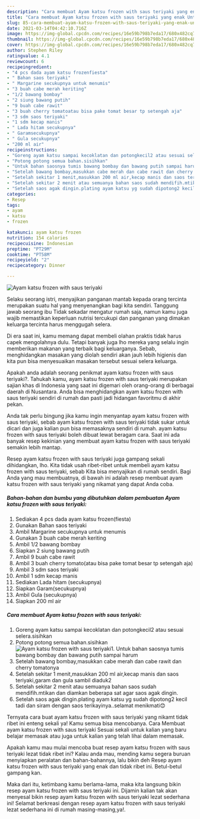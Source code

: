 ```yaml
---
description: "Cara membuat Ayam katsu frozen with saus teriyaki yang enak Untuk Jualan"
title: "Cara membuat Ayam katsu frozen with saus teriyaki yang enak Untuk Jualan"
slug: 85-cara-membuat-ayam-katsu-frozen-with-saus-teriyaki-yang-enak-untuk-jualan
date: 2021-03-14T04:42:10.716Z
image: https://img-global.cpcdn.com/recipes/16e59b798b7eda17/680x482cq70/ayam-katsu-frozen-with-saus-teriyaki-foto-resep-utama.jpg
thumbnail: https://img-global.cpcdn.com/recipes/16e59b798b7eda17/680x482cq70/ayam-katsu-frozen-with-saus-teriyaki-foto-resep-utama.jpg
cover: https://img-global.cpcdn.com/recipes/16e59b798b7eda17/680x482cq70/ayam-katsu-frozen-with-saus-teriyaki-foto-resep-utama.jpg
author: Stephen Riley
ratingvalue: 4.1
reviewcount: 6
recipeingredient:
- "4 pcs dada ayam katsu frozenfiesta"
- " Bahan saos teriyaki"
- " Margarine secukupnya untuk menumis"
- "3 buah cabe merah keriting"
- "1/2 bawang bombay"
- "2 siung bawang putih"
- "9 buah cabe rawit"
- "3 buah cherry tomatoatau bisa pake tomat besar tp setengah aja"
- "3 sdm saos teriyaki"
- "1 sdm kecap manis"
- " Lada hitam secukupnya"
- " Garamsecukupnya"
- " Gula secukupnya"
- "200 ml air"
recipeinstructions:
- "Goreng ayam katsu sampai kecoklatan dan potongkecil2 atau sesuai selera.sisihkan"
- "Potong potong semua bahan.sisihkan"
- "Untuk bahan saosnya tumis bawang bombay dan bawang putih sampai harum"
- "Setelah bawang bombay,masukkan cabe merah dan cabe rawit dan cherry tomatonya"
- "Setelah sekitar 1 menit,masukkan 200 ml air,kecap manis dan saos teriyaki,garam dan gula sambil diaduk2"
- "Setelah sekitar 2 menit atau semuanya bahan saos sudah mendifih.mtikan dan diamkan beberapa sat agar saos agak dingin."
- "Setelah saos agak dingin.plating ayam katsu yg sudah dipotong2 kecil tadi dan siram dengan saos terikayinya..selamat menikmati😊"
categories:
- Resep
tags:
- ayam
- katsu
- frozen

katakunci: ayam katsu frozen 
nutrition: 154 calories
recipecuisine: Indonesian
preptime: "PT29M"
cooktime: "PT58M"
recipeyield: "2"
recipecategory: Dinner

---
```



![Ayam katsu frozen with saus teriyaki](https://img-global.cpcdn.com/recipes/16e59b798b7eda17/680x482cq70/ayam-katsu-frozen-with-saus-teriyaki-foto-resep-utama.jpg)

Selaku seorang istri, menyajikan panganan mantab kepada orang tercinta merupakan suatu hal yang menyenangkan bagi kita sendiri. Tanggung jawab seorang ibu Tidak sekadar mengatur rumah saja, namun kamu juga wajib memastikan keperluan nutrisi tercukupi dan panganan yang dimakan keluarga tercinta harus menggugah selera.

Di era  saat ini, kamu memang dapat membeli olahan praktis tidak harus capek mengolahnya dulu. Tetapi banyak juga lho mereka yang selalu ingin memberikan makanan yang terbaik bagi keluarganya. Sebab, menghidangkan masakan yang diolah sendiri akan jauh lebih higienis dan kita pun bisa menyesuaikan masakan tersebut sesuai selera keluarga. 



Apakah anda adalah seorang penikmat ayam katsu frozen with saus teriyaki?. Tahukah kamu, ayam katsu frozen with saus teriyaki merupakan sajian khas di Indonesia yang saat ini digemari oleh orang-orang di berbagai daerah di Nusantara. Anda bisa menghidangkan ayam katsu frozen with saus teriyaki sendiri di rumah dan pasti jadi hidangan favoritmu di akhir pekan.

Anda tak perlu bingung jika kamu ingin menyantap ayam katsu frozen with saus teriyaki, sebab ayam katsu frozen with saus teriyaki tidak sukar untuk dicari dan juga kalian pun bisa memasaknya sendiri di rumah. ayam katsu frozen with saus teriyaki boleh dibuat lewat beragam cara. Saat ini ada banyak resep kekinian yang membuat ayam katsu frozen with saus teriyaki semakin lebih mantap.

Resep ayam katsu frozen with saus teriyaki juga gampang sekali dihidangkan, lho. Kita tidak usah ribet-ribet untuk membeli ayam katsu frozen with saus teriyaki, sebab Kita bisa menyajikan di rumah sendiri. Bagi Anda yang mau membuatnya, di bawah ini adalah resep membuat ayam katsu frozen with saus teriyaki yang nikamat yang dapat Anda coba.

<!--inarticleads1-->

##### Bahan-bahan dan bumbu yang dibutuhkan dalam pembuatan Ayam katsu frozen with saus teriyaki:

1. Sediakan 4 pcs dada ayam katsu frozen(fiesta)
1. Gunakan  Bahan saos teriyaki
1. Ambil  Margarine secukupnya untuk menumis
1. Gunakan 3 buah cabe merah keriting
1. Ambil 1/2 bawang bombay
1. Siapkan 2 siung bawang putih
1. Ambil 9 buah cabe rawit
1. Ambil 3 buah cherry tomato(atau bisa pake tomat besar tp setengah aja)
1. Ambil 3 sdm saos teriyaki
1. Ambil 1 sdm kecap manis
1. Sediakan  Lada hitam (secukupnya)
1. Siapkan  Garam(secukupnya)
1. Ambil  Gula (secukupnya)
1. Siapkan 200 ml air




<!--inarticleads2-->

##### Cara membuat Ayam katsu frozen with saus teriyaki:

1. Goreng ayam katsu sampai kecoklatan dan potongkecil2 atau sesuai selera.sisihkan
1. Potong potong semua bahan.sisihkan
<img src="https://img-global.cpcdn.com/steps/a390a1917cf66103/160x128cq70/ayam-katsu-frozen-with-saus-teriyaki-langkah-memasak-2-foto.jpg" alt="Ayam katsu frozen with saus teriyaki">1. Untuk bahan saosnya tumis bawang bombay dan bawang putih sampai harum
1. Setelah bawang bombay,masukkan cabe merah dan cabe rawit dan cherry tomatonya
1. Setelah sekitar 1 menit,masukkan 200 ml air,kecap manis dan saos teriyaki,garam dan gula sambil diaduk2
1. Setelah sekitar 2 menit atau semuanya bahan saos sudah mendifih.mtikan dan diamkan beberapa sat agar saos agak dingin.
1. Setelah saos agak dingin.plating ayam katsu yg sudah dipotong2 kecil tadi dan siram dengan saos terikayinya..selamat menikmati😊




Ternyata cara buat ayam katsu frozen with saus teriyaki yang nikamt tidak ribet ini enteng sekali ya! Kamu semua bisa mencobanya. Cara Membuat ayam katsu frozen with saus teriyaki Sesuai sekali untuk kalian yang baru belajar memasak atau juga untuk kalian yang telah lihai dalam memasak.

Apakah kamu mau mulai mencoba buat resep ayam katsu frozen with saus teriyaki lezat tidak ribet ini? Kalau anda mau, mending kamu segera buruan menyiapkan peralatan dan bahan-bahannya, lalu bikin deh Resep ayam katsu frozen with saus teriyaki yang enak dan tidak ribet ini. Betul-betul gampang kan. 

Maka dari itu, ketimbang kamu berlama-lama, maka kita langsung bikin resep ayam katsu frozen with saus teriyaki ini. Dijamin kalian tak akan menyesal bikin resep ayam katsu frozen with saus teriyaki lezat sederhana ini! Selamat berkreasi dengan resep ayam katsu frozen with saus teriyaki lezat sederhana ini di rumah masing-masing,ya!.

